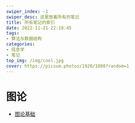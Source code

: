 ```yaml
---
swiper_index: -1
swiper_desc: 这里放着所有的笔记
title: 所有笔记的索引
date: 2022-11-21 22:18:45
tags:
- 算法与数据结构
categories:
- 信息学
- 笔记
top_img: /img/cool.jpg
cover: https://picsum.photos/1920/1080?random=1
---
```

# 图论
+ [图论基础](/2022/12/15/tu-lun-ji-chu/)